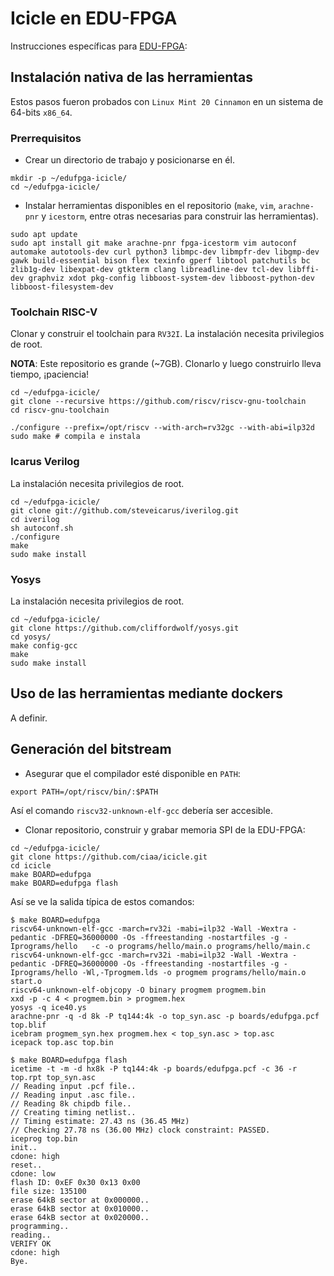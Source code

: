 # Icicle en EDU-FPGA

Instrucciones específicas para [EDU-FPGA](http://www.proyecto-ciaa.com.ar/devwiki/doku.php?id=desarrollo%3Aedu-fpga):

## Instalación nativa de las herramientas

Estos pasos fueron probados con `Linux Mint 20 Cinnamon` en un sistema de 64-bits `x86_64`.

### Prerrequisitos

- Crear un directorio de trabajo y posicionarse en él.
```
mkdir -p ~/edufpga-icicle/
cd ~/edufpga-icicle/
```

- Instalar herramientas disponibles en el repositorio (`make`, `vim`, `arachne-pnr` y `icestorm`, entre otras necesarias para construir las herramientas).

```
sudo apt update
sudo apt install git make arachne-pnr fpga-icestorm vim autoconf automake autotools-dev curl python3 libmpc-dev libmpfr-dev libgmp-dev gawk build-essential bison flex texinfo gperf libtool patchutils bc zlib1g-dev libexpat-dev gtkterm clang libreadline-dev tcl-dev libffi-dev graphviz xdot pkg-config libboost-system-dev libboost-python-dev libboost-filesystem-dev
```

### Toolchain RISC-V

Clonar y construir el toolchain para `RV32I`. La instalación necesita privilegios de root.

**NOTA**: Este repositorio es grande (~7GB). Clonarlo y luego construirlo lleva tiempo, ¡paciencia!

```
cd ~/edufpga-icicle/
git clone --recursive https://github.com/riscv/riscv-gnu-toolchain
cd riscv-gnu-toolchain

./configure --prefix=/opt/riscv --with-arch=rv32gc --with-abi=ilp32d
sudo make # compila e instala
```

### Icarus Verilog

La instalación necesita privilegios de root.

```
cd ~/edufpga-icicle/
git clone git://github.com/steveicarus/iverilog.git
cd iverilog
sh autoconf.sh
./configure
make
sudo make install
```

### Yosys

La instalación necesita privilegios de root.

```
cd ~/edufpga-icicle/
git clone https://github.com/cliffordwolf/yosys.git
cd yosys/
make config-gcc
make
sudo make install
```

## Uso de las herramientas mediante dockers

A definir.

## Generación del bitstream

- Asegurar que el compilador esté disponible en `PATH`:
```
export PATH=/opt/riscv/bin/:$PATH
```
Así el comando `riscv32-unknown-elf-gcc` debería ser accesible.

- Clonar repositorio, construir y grabar memoria SPI de la EDU-FPGA:
```
cd ~/edufpga-icicle/
git clone https://github.com/ciaa/icicle.git
cd icicle
make BOARD=edufpga
make BOARD=edufpga flash
```

Así se ve la salida típica de estos comandos:

```
$ make BOARD=edufpga
riscv64-unknown-elf-gcc -march=rv32i -mabi=ilp32 -Wall -Wextra -pedantic -DFREQ=36000000 -Os -ffreestanding -nostartfiles -g -Iprograms/hello   -c -o programs/hello/main.o programs/hello/main.c
riscv64-unknown-elf-gcc -march=rv32i -mabi=ilp32 -Wall -Wextra -pedantic -DFREQ=36000000 -Os -ffreestanding -nostartfiles -g -Iprograms/hello -Wl,-Tprogmem.lds -o progmem programs/hello/main.o start.o
riscv64-unknown-elf-objcopy -O binary progmem progmem.bin
xxd -p -c 4 < progmem.bin > progmem.hex
yosys -q ice40.ys
arachne-pnr -q -d 8k -P tq144:4k -o top_syn.asc -p boards/edufpga.pcf top.blif
icebram progmem_syn.hex progmem.hex < top_syn.asc > top.asc
icepack top.asc top.bin
```
```
$ make BOARD=edufpga flash
icetime -t -m -d hx8k -P tq144:4k -p boards/edufpga.pcf -c 36 -r top.rpt top_syn.asc
// Reading input .pcf file..
// Reading input .asc file..
// Reading 8k chipdb file..
// Creating timing netlist..
// Timing estimate: 27.43 ns (36.45 MHz)
// Checking 27.78 ns (36.00 MHz) clock constraint: PASSED.
iceprog top.bin
init..
cdone: high
reset..
cdone: low
flash ID: 0xEF 0x30 0x13 0x00
file size: 135100
erase 64kB sector at 0x000000..
erase 64kB sector at 0x010000..
erase 64kB sector at 0x020000..
programming..
reading..
VERIFY OK
cdone: high
Bye.
```